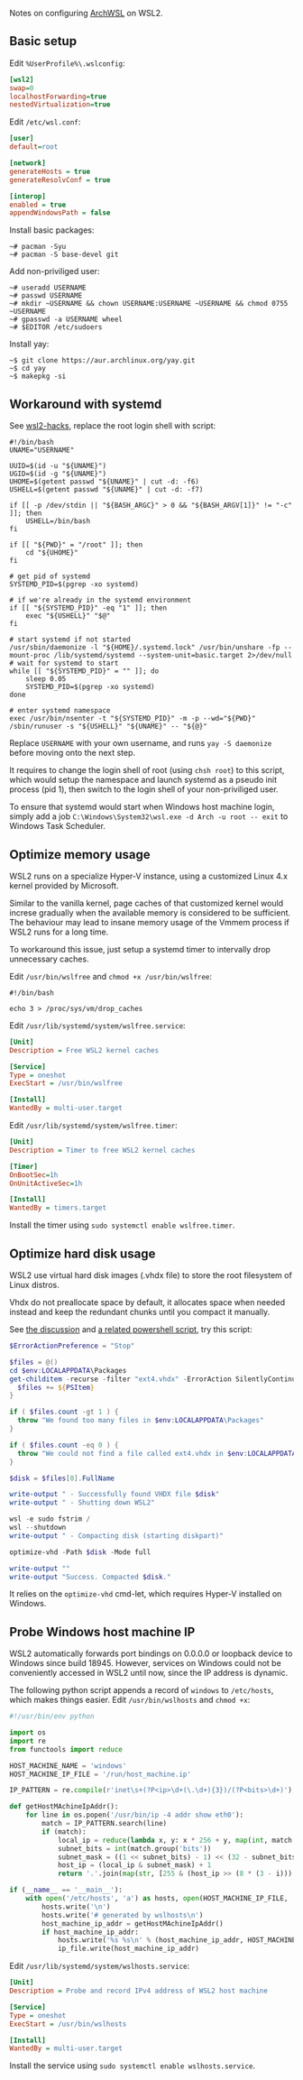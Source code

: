 Notes on configuring [ArchWSL](https://github.com/yuk7/ArchWSL) on WSL2.

## Basic setup

Edit `%UserProfile%\.wslconfig`:

```ini
[wsl2]
swap=0
localhostForwarding=true
nestedVirtualization=true
```

Edit `/etc/wsl.conf`:

```ini
[user]
default=root

[network]
generateHosts = true
generateResolvConf = true

[interop]
enabled = true
appendWindowsPath = false
```

Install basic packages:

```
~# pacman -Syu
~# pacman -S base-devel git
```

Add non-priviliged user:

```
~# useradd USERNAME
~# passwd USERNAME
~# mkdir ~USERNAME && chown USERNAME:USERNAME ~USERNAME && chmod 0755 ~USERNAME
~# gpasswd -a USERNAME wheel
~# $EDITOR /etc/sudoers
```

Install yay:

```
~$ git clone https://aur.archlinux.org/yay.git
~$ cd yay
~$ makepkg -si
```

## Workaround with systemd

See [wsl2-hacks](https://github.com/shayne/wsl2-hacks), replace the root login shell with script:

```shell
#!/bin/bash
UNAME="USERNAME"

UUID=$(id -u "${UNAME}")
UGID=$(id -g "${UNAME}")
UHOME=$(getent passwd "${UNAME}" | cut -d: -f6)
USHELL=$(getent passwd "${UNAME}" | cut -d: -f7)

if [[ -p /dev/stdin || "${BASH_ARGC}" > 0 && "${BASH_ARGV[1]}" != "-c" ]]; then
    USHELL=/bin/bash
fi

if [[ "${PWD}" = "/root" ]]; then
    cd "${UHOME}"
fi

# get pid of systemd
SYSTEMD_PID=$(pgrep -xo systemd)

# if we're already in the systemd environment
if [[ "${SYSTEMD_PID}" -eq "1" ]]; then
    exec "${USHELL}" "$@"
fi

# start systemd if not started
/usr/sbin/daemonize -l "${HOME}/.systemd.lock" /usr/bin/unshare -fp --mount-proc /lib/systemd/systemd --system-unit=basic.target 2>/dev/null
# wait for systemd to start
while [[ "${SYSTEMD_PID}" = "" ]]; do
    sleep 0.05
    SYSTEMD_PID=$(pgrep -xo systemd)
done

# enter systemd namespace
exec /usr/bin/nsenter -t "${SYSTEMD_PID}" -m -p --wd="${PWD}" /sbin/runuser -s "${USHELL}" "${UNAME}" -- "${@}"
```

Replace `USERNAME` with your own username, and runs `yay -S daemonize` before moving onto the next step.

It requires to change the login shell of root (using `chsh root`) to this script,
which would setup the namespace and launch systemd as a pseudo init process (pid 1),
then switch to the login shell of your non-priviliged user.

To ensure that systemd would start when Windows host machine login,
simply add a job `C:\Windows\System32\wsl.exe -d Arch -u root -- exit` to Windows Task Scheduler.

## Optimize memory usage

WSL2 runs on a specialize Hyper-V instance, using a customized Linux 4.x kernel provided by Microsoft.

Similar to the vanilla kernel, page caches of that customized kernel would increse gradually when the
available memory is considered to be sufficient.
The behaviour may lead to insane memory usage of the Vmmem process if WSL2 runs for a long time.

To workaround this issue, just setup a systemd timer to intervally drop unnecessary caches.

Edit `/usr/bin/wslfree` and `chmod +x /usr/bin/wslfree`:

```shell
#!/bin/bash

echo 3 > /proc/sys/vm/drop_caches
```

Edit `/usr/lib/systemd/system/wslfree.service`:

```ini
[Unit]
Description = Free WSL2 kernel caches

[Service]
Type = oneshot
ExecStart = /usr/bin/wslfree

[Install]
WantedBy = multi-user.target
```

Edit `/usr/lib/systemd/system/wslfree.timer`:

```ini
[Unit]
Description = Timer to free WSL2 kernel caches

[Timer]
OnBootSec=1h
OnUnitActiveSec=1h

[Install]
WantedBy = timers.target
```

Install the timer using `sudo systemctl enable wslfree.timer`.

## Optimize hard disk usage

WSL2 use virtual hard disk images (.vhdx file) to store the root filesystem of Linux distros.

Vhdx do not preallocate space by default,
it allocates space when needed instead and keep the redundant chunks until you compact it manually.

See [the discussion](https://github.com/microsoft/WSL/issues/4699) and
[a related powershell script](https://github.com/mikemaccana/compact-wsl2-disk), try this script:

```powershell
$ErrorActionPreference = "Stop"

$files = @()
cd $env:LOCALAPPDATA\Packages
get-childitem -recurse -filter "ext4.vhdx" -ErrorAction SilentlyContinue | foreach-object {
  $files += ${PSItem}
}

if ( $files.count -gt 1 ) {
  throw "We found too many files in $env:LOCALAPPDATA\Packages"
}

if ( $files.count -eq 0 ) {
  throw "We could not find a file called ext4.vhdx in $env:LOCALAPPDATA\Packages"
}

$disk = $files[0].FullName

write-output " - Successfully found VHDX file $disk"
write-output " - Shutting down WSL2"

wsl -e sudo fstrim /
wsl --shutdown
write-output " - Compacting disk (starting diskpart)"

optimize-vhd -Path $disk -Mode full

write-output ""
write-output "Success. Compacted $disk."
```

It relies on the `optimize-vhd` cmd-let, which requires Hyper-V installed on Windows.

## Probe Windows host machine IP

WSL2 automatically forwards port bindings on 0.0.0.0 or loopback device to Windows since build 18945.
However, services on Windows could not be conveniently accessed in WSL2 until now, since the IP address is dynamic.

The following python script appends a record of `windows` to `/etc/hosts`, which makes things easier.
Edit `/usr/bin/wslhosts` and `chmod +x`:

```python
#!/usr/bin/env python

import os
import re
from functools import reduce

HOST_MACHINE_NAME = 'windows'
HOST_MACHINE_IP_FILE = '/run/host_machine.ip'

IP_PATTERN = re.compile(r'inet\s+(?P<ip>\d+(\.\d+){3})/(?P<bits>\d+)');

def getHostMAchineIpAddr():
    for line in os.popen('/usr/bin/ip -4 addr show eth0'):
        match = IP_PATTERN.search(line)
        if (match):
            local_ip = reduce(lambda x, y: x * 256 + y, map(int, match.group('ip').split('.')))
            subnet_bits = int(match.group('bits'))
            subnet_mask = ((1 << subnet_bits) - 1) << (32 - subnet_bits)
            host_ip = (local_ip & subnet_mask) + 1
            return '.'.join(map(str, [255 & (host_ip >> (8 * (3 - i))) for i in range(4)]))

if (__name__ == '__main__'):
    with open('/etc/hosts', 'a') as hosts, open(HOST_MACHINE_IP_FILE, 'w') as ip_file:
        hosts.write('\n')
        hosts.write('# generated by wslhosts\n')
        host_machine_ip_addr = getHostMAchineIpAddr()
        if host_machine_ip_addr:
            hosts.write('%s %s\n' % (host_machine_ip_addr, HOST_MACHINE_NAME))
            ip_file.write(host_machine_ip_addr)
```

Edit `/usr/lib/systemd/system/wslhosts.service`:

```ini
[Unit]
Description = Probe and record IPv4 address of WSL2 host machine

[Service]
Type = oneshot
ExecStart = /usr/bin/wslhosts

[Install]
WantedBy = multi-user.target
```

Install the service using `sudo systemctl enable wslhosts.service`.
